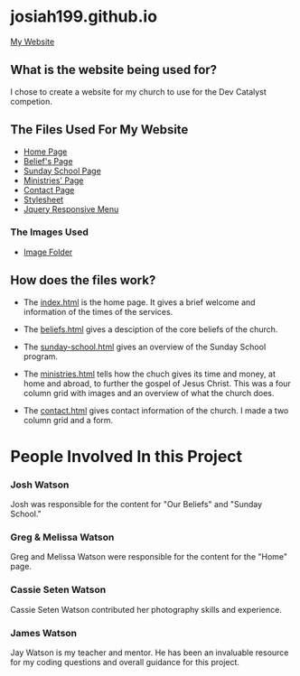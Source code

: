 # josiah199.github.io

[My Website](https://josiah199.github.io)

## What is the website being used for?

I chose to create a website for my church to use for the Dev Catalyst competion.

## The Files Used For My Website

* [Home Page](index.html)
* [Belief's Page](beliefs.html)
* [Sunday School Page](sunday-school.html)
* [Ministries' Page](ministries.html)
* [Contact Page](contact.html)
* [Stylesheet](style.css)
* [Jquery Responsive Menu](script.js)

### The Images Used

* [Image Folder](img)

## How does the files work?

* The [index.html](index.html) is the home page. It gives a brief welcome
 and information of the times of the services.

* The [beliefs.html](beliefs.html) gives a desciption of the core beliefs of the church.

* The [sunday-school.html](sunday-school.html) gives an overview of the Sunday School program.

* The [ministries.html](ministries.html) tells how the chuch gives its time and money, at home and abroad, to further the gospel of Jesus Christ. 
 This was a four column grid with images and an overview of what the church does.

* The [contact.html](contact.html) gives contact information of the church. I made a two column grid and a form.

# People Involved In this Project

### Josh Watson

Josh was responsible for the content for "Our Beliefs" and "Sunday School."

### Greg & Melissa Watson

Greg and Melissa Watson were responsible for the content for the "Home" page.

### Cassie Seten Watson

Cassie Seten Watson contributed her photography skills and experience.

### James Watson

Jay Watson is my teacher and mentor. He has been an invaluable resource for my coding questions and overall
guidance for this project.

